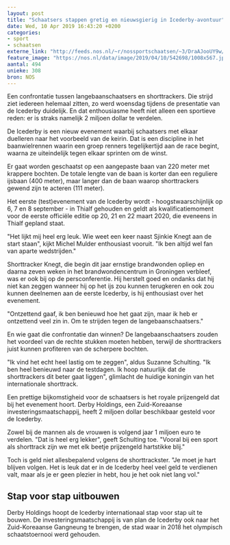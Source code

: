 ```yaml
---
layout: post
title: "Schaatsers stappen gretig en nieuwsgierig in Icederby-avontuur"
date: Wed, 10 Apr 2019 16:43:20 +0200
categories: 
- sport 
- schaatsen 
externe_link: "http://feeds.nos.nl/~r/nossportschaatsen/~3/DraAJooUY9w/2279862"
feature_image: "https://nos.nl/data/image/2019/04/10/542698/1008x567.jpg"
aantal: 494
unieke: 308
bron: NOS
---
```


<p>Een confrontatie tussen langebaanschaatsers en shorttrackers. Die strijd ziet iedereen helemaal zitten, zo werd woensdag tijdens de presentatie van de Icederby duidelijk. En dat enthousiasme heeft niet alleen een sportieve reden: er is straks namelijk 2 miljoen dollar te verdelen.</p>
<p>De Icederby is een nieuw evenement waarbij schaatsers met elkaar duelleren naar het voorbeeld van de keirin. Dat is een discipline in het baanwielrennen waarin een groep renners tegelijkertijd aan de race begint, waarna ze uiteindelijk tegen elkaar sprinten om de winst.</p>
<p>Er gaat worden geschaatst op een aangepaste baan van 220 meter met krappere bochten. De totale lengte van de baan is korter dan een reguliere ijsbaan (400 meter), maar langer dan de baan waarop shorttrackers gewend zijn te acteren (111 meter).</p>
<p>Het eerste (test)evenement van de Icederby wordt - hoogstwaarschijnlijk op 6, 7 en 8 september - in Thialf gehouden en geldt als kwalificatiemoment voor de eerste officiële editie op 20, 21 en 22 maart 2020, die eveneens in Thialf gepland staat.</p>
<p>"Het lijkt mij heel erg leuk. Wie weet een keer naast Sjinkie Knegt aan de start staan", kijkt Michel Mulder enthousiast vooruit. "Ik ben altijd wel fan van aparte wedstrijden."</p>
<p>Shorttracker Knegt, die begin dit jaar ernstige brandwonden opliep en daarna zeven weken in het brandwondencentrum in Groningen verbleef, was er ook bij op de persconferentie. Hij herstelt goed en ondanks dat hij niet kan zeggen wanneer hij op het ijs zou kunnen terugkeren en ook zou kunnen deelnemen aan de eerste Icederby, is hij enthousiast over het evenement.</p>
<p>"Ontzettend gaaf, ik ben benieuwd hoe het gaat zijn, maar ik heb er ontzettend veel zin in. Om te strijden tegen de langebaanschaatsers."</p>
<p>En wie gaat die confrontatie dan winnen? De langebaanschaatsers zouden het voordeel van de rechte stukken moeten hebben, terwijl de shorttrackers juist kunnen profiteren van de scherpere bochten.</p>
<p>"Ik vind het echt heel lastig om te zeggen", aldus Suzanne Schulting. "Ik ben heel benieuwd naar de testdagen. Ik hoop natuurlijk dat de shorttrackers dit beter gaat liggen", glimlacht de huidige koningin van het internationale shorttrack.</p>
<p>Een prettige bijkomstigheid voor de schaatsers is het royale prijzengeld dat bij het evenement hoort. Derby Holdings, een Zuid-Koreaanse investeringsmaatschappij, heeft 2 miljoen dollar beschikbaar gesteld voor de Icederby.</p>
<p>Zowel bij de mannen als de vrouwen is volgend jaar 1 miljoen euro te verdelen. "Dat is heel erg lekker", geeft Schulting toe. "Vooral bij een sport als shorttrack zijn we met elk beetje prijzengeld hartstikke blij."</p>
<p>Toch is geld niet allesbepalend volgens de shorttrackster. "Je moet je hart blijven volgen. Het is leuk dat er in de Icederby heel veel geld te verdienen valt, maar als je er geen plezier in hebt, hou je het ook niet lang vol."</p>
<h2>Stap voor stap uitbouwen</h2>
<p>Derby Holdings hoopt de Icederby internationaal stap voor stap uit te bouwen. De investeringsmaatschappij is van plan de Icederby ook naar het Zuid-Koreaanse Gangneung te brengen, de stad waar in 2018 het olympisch schaatstoernooi werd gehouden.</p><img src="http://feeds.feedburner.com/~r/nossportschaatsen/~4/DraAJooUY9w" height="1" width="1" alt=""/>
